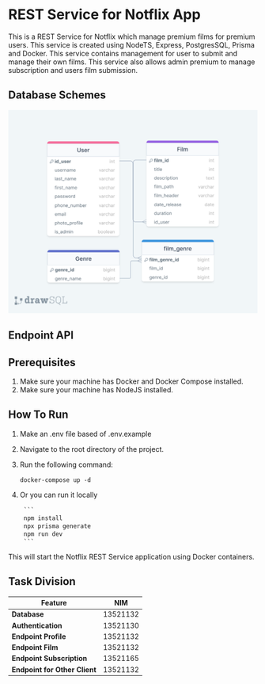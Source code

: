 # REST Service for Notflix App
This is a REST Service for Notflix which manage premium films for premium users. This service is created using NodeTS, Express,
PostgresSQL, Prisma and Docker. This service contains management for user to submit and manage their own films. This service also
allows admin premium to manage subscription and users film submission.

## Database Schemes
![image](screenshots/notflix_rest_schema.png)
## Endpoint API

## Prerequisites
1. Make sure your machine has Docker and Docker Compose installed.
2. Make sure your machine has NodeJS installed.


## How To Run
1. Make an .env file based of .env.example
2. Navigate to the root directory of the project.
3. Run the following command:

    ```
    docker-compose up -d
    ```
4. Or you can run it locally
    
        ```
        npm install
        npx prisma generate
        npm run dev
        ```

This will start the Notflix REST Service application using Docker containers.


## Task Division
| Feature             | NIM          |
|---------------------|--------------|
| **Database**           | 13521132     |
| **Authentication**    | 13521130     |
| **Endpoint Profile**    | 13521132     |
| **Endpoint Film**    | 13521132     |
| **Endpoint Subscription**    | 13521165     |
| **Endpoint for Other Client**    | 13521132     |

